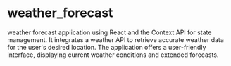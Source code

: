 # weather_forecast
weather forecast application using React and the Context API for state management. It integrates a weather API to retrieve accurate weather data for the user's desired location. The application offers a user-friendly interface, displaying current weather conditions and extended forecasts.
